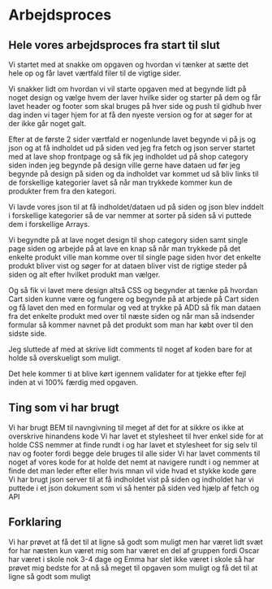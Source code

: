 # **Arbejdsproces**

## Hele vores arbejdsproces fra start til slut
Vi startet med at snakke om opgaven og hvordan vi tænker at sætte det hele op og får lavet værtfald filer til de vigtige sider.

Vi snakker lidt om hvordan vi vil starte opgaven med at begynde lidt på noget design og vælge hvem der laver hvilke sider og starter på dem og får lavet header og footer som skal bruges på hver side og push til gidhub hver dag inden vi tager hjem for at få den nyeste version og for at søger for at der ikke går noget galt.

Efter at de første 2 sider værtfald er nogenlunde lavet begynde vi på js og json og at få indholdet ud på siden ved jeg fra fetch og json server startet med at lave shop frontpage og så fik jeg indholdet ud på shop category siden inden jeg begynde på design ville gerne have dataen ud før jeg begynde på design på siden og da indholdet var kommet ud så bliv links til de forskellige kategorier lavet så når man trykkede kommer kun de produkter frem fra den kategori.

Vi lavde vores json til at få indholdet/dataen ud på siden og json blev inddelt i forskellige kategorier så de var nemmer at sorter på siden så vi puttede dem i forskellige Arrays.

Vi begyndte på at lave noget design til shop category siden samt single page siden og arbejde på at lave en knap så når man trykkede på det enkelte produkt ville man komme over til single page siden hvor det enkelte produkt bliver vist og søger for at dataen bliver vist de rigtige steder på siden og alt efter hvilket produkt man vælger.

Og så fik vi lavet mere design altså CSS og begynder at tænke på hvordan Cart siden kunne være og fungere og begynde på at arbjede på Cart siden og få lavet den med en formular og ved at trykke på ADD så fik man dataen fra det enkelte produkt med over til næste siden og når man så indsender formular så kommer navnet på det produkt som man har købt over til den sidste side.

Jeg sluttede af med at skrive lidt comments til noget af koden bare for at holde så overskueligt som muligt.

Det hele kommer ti at blive kørt igennem validater for at tjekke efter fejl inden at vi 100% færdig med opgaven.



## Ting som vi har brugt 
Vi har brugt BEM til navngivning til meget af det for at sikkre os ikke at overskrive hinandens kode 
Vi har lavet et stylesheet til hver enkel side for at holde CSS nemmer at finde rundt i og har lavet et stylesheet for sig selv til nav og footer fordi begge dele bruges til alle sider
Vi har lavet comments til noget af vores kode for at holde det nemt at navigere rundt i og nemmer at finde det man leder efter eller hvis mnan vil vide hvad et stykke kode gøre
Vi har brugt json server til at få indholdet vist på siden og indholdet har vi puttede i et json dokument som vi så henter på siden ved hjælp af fetch og API 



## Forklaring
Vi har prøvet at få det til at ligne så godt som muligt men har været lidt svæt for har næsten kun været mig som har været en del af gruppen fordi Oscar har været i skole nok 3-4 dage og Emma har slet ikke været i skole så har prøvet mig bedste for at nå så meget til opgaven som muligt og få det til at ligne så godt som muligt 

